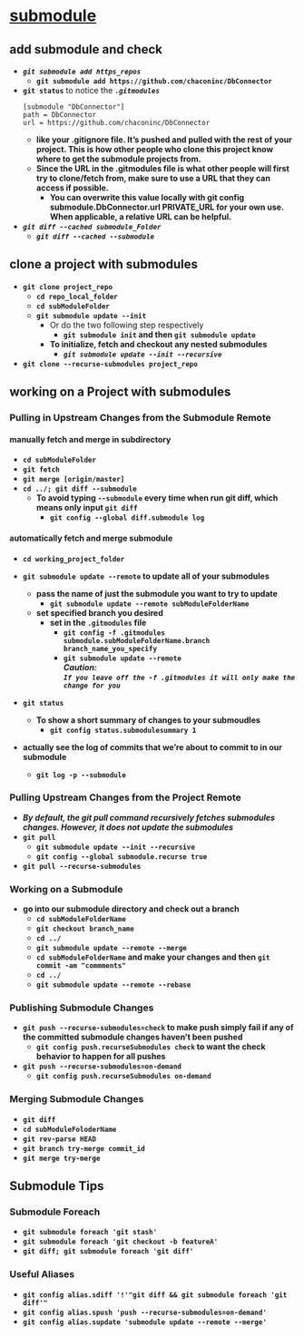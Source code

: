 # [submodule](https://git-scm.com/book/en/v2/Git-Tools-Submodules)
## add submodule and check
* ***`git submodule add https_repos`***<br>
    * **`git submodule add https://github.com/chaconinc/DbConnector`**
* **`git status`** to notice the ***`.gitmodules`***
    ```
    [submodule "DbConnector"]
	path = DbConnector
	url = https://github.com/chaconinc/DbConnector

    ```
    * **like your .gitignore file. It’s pushed and pulled with the rest of your project. This is how other people who clone this project know where to get the submodule projects from.**<br>
    * **Since the URL in the .gitmodules file is what other people will first try to clone/fetch from, make sure to use a URL that they can access if possible.**<br>
        * **You can overwrite this value locally with git config submodule.DbConnector.url PRIVATE_URL for your own use. When applicable, a relative URL can be helpful.**<br>
* ***`git diff --cached submodule_Folder`***<br>
    * ***`git diff --cached --submodule`***<br>

## clone a project with submodules
* **`git clone project_repo`**<br>
    * **`cd repo_local_folder`**<br>
    * **`cd subModuleFolder`**<br>
    * **`git submodule update --init`**<br>
        * Or do the two following step respectively<br>
            * **`git submodule init` and then `git submodule update`**<br>
        * **To initialize, fetch and checkout any nested submodules**<br>
            * ***`git submodule update --init --recursive`***<br>
* **`git clone --recurse-submodules project_repo`**<br>

## working on a Project with submodules
### Pulling in Upstream Changes from the Submodule Remote
#### manually fetch and merge in subdirectory
* **`cd subModuleFolder`**<br>
* **`git fetch`**<br>
* **`git merge [origin/master]`**<br>
* **`cd ../; git diff --submodule`**<br>
    * **To avoid typing `--submodule` every time when run git diff, which means only input `git diff`**<br>
        * **`git config --global diff.submodule log`**<br>

#### automatically fetch and merge submodule
* **`cd working_project_folder`**
* **`git submodule update --remote` to update all of your submodules**<br>
    * **pass the name of just the submodule you want to try to update**<br>
        * **`git submodule update --remote subModuleFolderName`**<br>
    * **set specified branch you desired**<br>
        * **set in the `.gitmodules` file**<br>
            * **`git config -f .gitmodules submodule.subModuleFolderName.branch branch_name_you_specify`**<br>
            * **`git submodule update --remote`**<br>
        ***Caution:***<br>
        ***`If you leave off the -f .gitmodules it will only make the change for you`***<br>
* **`git status`**<br>
    * **To show a short summary of changes to your submoudles**<br>
        * **`git config status.submodulesummary 1`**

* **actually see the log of commits that we’re about to commit to in our submodule**<br>
    * **`git log -p --submodule`**<br>
### Pulling Upstream Changes from the Project Remote
* ***By default, the git pull command recursively fetches submodules changes. However, it does not update the submodules***<br>
* **`git pull`**<br>
    * **`git submodule update --init --recursive`**<br>
    * **`git config --global submodule.recurse true`**<br>
* **`git pull --recurse-submodules`**<br>

### Working on a Submodule
* **go into our submodule directory and check out a branch**<br>
    * **`cd subModuleFolderName`**<br>
    * **`git checkout branch_name`**<br>
    * **`cd ../`**<br>
    * **`git submodule update --remote --merge`**<br>
    * **`cd subModuleFolderName` and make your changes and then `git commit -am "commments"`**<br>
    * **`cd ../`**<br>
    * **`git submodule update --remote --rebase`**<br>

### Publishing Submodule Changes
* **`git push --recurse-submodules=check` to make push simply fail if any of the committed submodule changes haven’t been pushed**<br>
    * **`git config push.recurseSubmodules check` to want the check behavior to happen for all pushes**<br>
* **`git push --recurse-submodules=on-demand`**<br>
    * **`git config push.recurseSubmodules on-demand`**<br>
### Merging Submodule Changes
* **`git diff`**<br>
* **`cd subModuleFoloderName`**<br>
* **`git rev-parse HEAD`**<br>
* **`git branch try-merge commit_id`**<br>
* **`git merge try-merge`**<br>

## Submodule Tips
### **Submodule Foreach**<br>
* **`git submodule foreach 'git stash'`**<br>
* **`git submodule foreach 'git checkout -b featureA'`**<br>
* **`git diff; git submodule foreach 'git diff'`**<br>
### **Useful Aliases**<br>
* **`git config alias.sdiff '!'"git diff && git submodule foreach 'git diff'"`**<br>
* **`git config alias.spush 'push --recurse-submodules=on-demand'`**<br>
* **`git config alias.supdate 'submodule update --remote --merge'`**<br>

